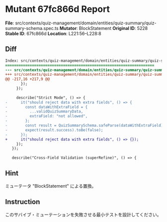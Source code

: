 # Mutant 67fc866d Report

**File**: src/contexts/quiz-management/domain/entities/quiz-summary/quiz-summary-schema.spec.ts
**Mutator**: BlockStatement
**Original ID**: 5228
**Stable ID**: 67fc866d
**Location**: L221:56–L228:8

## Diff

```diff
Index: src/contexts/quiz-management/domain/entities/quiz-summary/quiz-summary-schema.spec.ts
===================================================================
--- src/contexts/quiz-management/domain/entities/quiz-summary/quiz-summary-schema.spec.ts	original
+++ src/contexts/quiz-management/domain/entities/quiz-summary/quiz-summary-schema.spec.ts	mutated #5228
@@ -217,16 +217,9 @@
       });
     });
 
     describe("Strict Mode", () => {
-      it("should reject data with extra fields", () => {
-        const dataWithExtraField = {
-          ...validQuizSummaryData,
-          extraField: "not allowed",
-        };
-        const result = QuizSummarySchema.safeParse(dataWithExtraField);
-        expect(result.success).toBe(false);
-      });
+      it("should reject data with extra fields", () => {});
     });
   });
 
   describe("Cross-Field Validation (superRefine)", () => {
```

## Hint

ミューテータ "BlockStatement" による置換。

## Instruction

このサバイブ・ミューテーションを失敗させる最小テストを設計してください。
